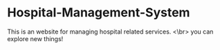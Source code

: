 # Hospital-Management-System
This is an website for managing hospital related services.
<\br>
you can explore new things!
